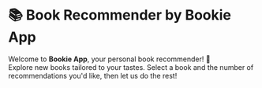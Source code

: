 # 📚 Book Recommender by Bookie App
Welcome to **Bookie App**, your personal book recommender! 🎉  
Explore new books tailored to your tastes. Select a book and the number of recommendations you'd like, then let us do the rest!
